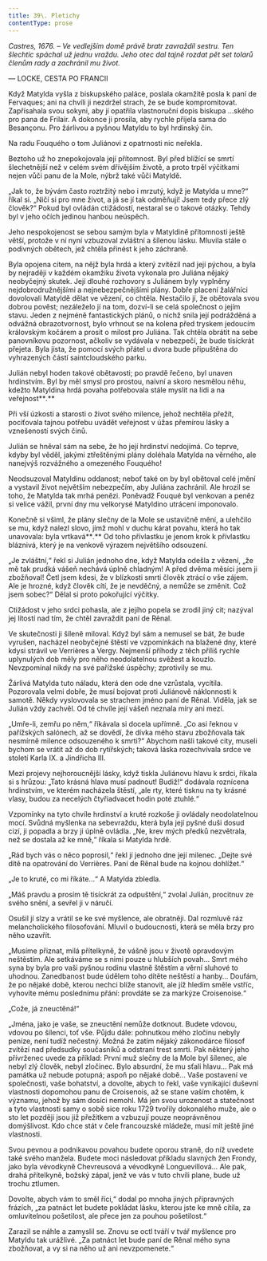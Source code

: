 ```yaml
---
title: 39\. Pletichy
contentType: prose
---
```


<section>

_Castres, 1676. – Ve vedlejším domě právě bratr zavraždil sestru. Ten šlechtic spáchal už jednu vraždu. Jeho otec dal tajně rozdat pět set tolarů členům rady a zachránil mu život._

— LOCKE, CESTA PO FRANCII

Když Matylda vyšla z biskupského paláce, poslala okamžitě posla k paní de Fervaques; ani na chvíli ji nezdržel strach, že se bude kompromitovat. Zapřísahala svou sokyni, aby jí opatřila vlastnoruční dopis biskupa …ského pro pana de Frilair. A dokonce ji prosila, aby rychle přijela sama do Besançonu. Pro žárlivou a pyšnou Matyldu to byl hrdinský čin.

Na radu Fouquého o tom Juliánovi z opatrnosti nic neřekla.

Beztoho už ho znepokojovala její přítomnost. Byl před blížící se smrtí šlechetnější než v celém svém dřívějším životě, a proto trpěl výčitkami nejen vůči panu de la Mole, nýbrž také vůči Matyldě.

„Jak to, že bývám často roztržitý nebo i mrzutý, když je Matylda u mne?“ říkal si. „Ničí si pro mne život, a já se jí tak odměňuji! Jsem tedy přece zlý člověk?“ Pokud byl ovládán ctižádostí, nestaral se o takové otázky. Tehdy byl v jeho očích jedinou hanbou neúspěch.

Jeho nespokojenost se sebou samým byla v Matyldině přítomnosti ještě větší, protože v ní nyní vzbuzoval zvláštní a šílenou lásku. Mluvila stále o podivných obětech, jež chtěla přinést k jeho záchraně.

Byla opojena citem, na nějž byla hrdá a který zvítězil nad její pýchou, a byla by nejraději v každém okamžiku života vykonala pro Juliána nějaký neobyčejný skutek. Její dlouhé rozhovory s Juliánem byly vyplněny nejdobrodružnějšími a nejnebezpečnějšími plány. Dobře placení žalářníci dovolovali Matyldě dělat ve vězení, co chtěla. Nestačilo jí, že obětovala svou dobrou pověst; nezáleželo jí na tom, dozví-li se celá společnost o jejím stavu. Jeden z nejméně fantastických plánů, o nichž snila její podrážděná a odvážná obrazotvornost, bylo vrhnout se na kolena před tryskem jedoucím královským kočárem a prosit o milost pro Juliána. Tak chtěla obrátit na sebe panovníkovu pozornost, ačkoliv se vydávala v nebezpečí, že bude tisíckrát přejeta. Byla jista, že pomocí svých přátel u dvora bude připuštěna do vyhrazených částí saintcloudského parku.

Julián nebyl hoden takové obětavosti; po pravdě řečeno, byl unaven hrdinstvím. Byl by měl smysl pro prostou, naivní a skoro nesmělou něhu, kdežto Matyldina hrdá povaha potřebovala stále myslit na lidi a na veřejnost**_._**

Při vší úzkosti a starosti o život svého milence, jehož nechtěla přežít, pociťovala tajnou potřebu uvádět veřejnost v úžas přemírou lásky a vznešeností svých činů.

Julián se hněval sám na sebe, že ho její hrdinství nedojímá. Co teprve, kdyby byl věděl, jakými ztřeštěnými plány doléhala Matylda na věrného, ale nanejvýš rozvážného a omezeného Fouquého!

Neodsuzoval Matyldinu oddanost; neboť také on by byl obětoval celé jmění a vystavil život největším nebezpečím, aby Juliána zachránil. Ale hrozil se toho, že Matylda tak mrhá penězi. Poněvadž Fouqué byl venkovan a peněz si velice vážil, první dny mu velkorysé Matyldino utrácení imponovalo.

Konečně si všiml, že plány slečny de la Mole se ustavičně mění, a ulehčilo se mu, když nalezl slovo, jímž mohl v duchu kárat povahu, která ho tak unavovala: byla vrtkavá**_._** Od toho přívlastku je jenom krok k přívlastku bláznivá, který je na venkově výrazem největšího odsouzení.

„Je zvláštní,“ řekl si Julián jednoho dne, když Matylda odešla z vězení, „že mě tak prudká vášeň nechává úplně chladným! A před dvěma měsíci jsem ji zbožňoval! Četl jsem kdesi, že v blízkosti smrti člověk ztrácí o vše zájem. Ale je hrozné, když člověk cítí, že je nevděčný, a nemůže se změnit. Což jsem sobec?“ Dělal si proto pokořující výčitky.

Ctižádost v jeho srdci pohasla, ale z jejího popela se zrodil jiný cit; nazýval jej lítostí nad tím, že chtěl zavraždit paní de Rênal.

Ve skutečnosti ji šíleně miloval. Když byl sám a nemusel se bát, že bude vyrušen, nacházel neobyčejné štěstí ve vzpomínkách na blažené dny, které kdysi strávil ve Verrières a Vergy. Nejmenší příhody z těch příliš rychle uplynulých dob měly pro něho neodolatelnou svěžest a kouzlo. Nevzpomínal nikdy na své pařížské úspěchy; zprotivily se mu.

Žárlivá Matylda tuto náladu, která den ode dne vzrůstala, vycítila. Pozorovala velmi dobře, že musí bojovat proti Juliánově náklonnosti k samotě. Někdy vyslovovala se strachem jméno paní de Rênal. Viděla, jak se Julián vždy zachvěl. Od té chvíle její vášeň neznala míry ani mezí.

„Umře-li, zemřu po něm,“ říkávala si docela upřímně. „Co asi řeknou v pařížských salónech, až se dovědí, že dívka mého stavu zbožňovala tak nesmírně milence odsouzeného k smrti?“ Abychom našli takové city, museli bychom se vrátit až do dob rytířských; taková láska rozechvívala srdce ve století Karla IX. a Jindřicha III.

Mezi projevy nejhoroucnější lásky, když tiskla Juliánovu hlavu k srdci, říkala si s hrůzou: „Tato krásná hlava musí padnout! Budiž!“ dodávala roznícena hrdinstvím, ve kterém nacházela štěstí, „ale rty, které tisknu na ty krásné vlasy, budou za necelých čtyřiadvacet hodin poté ztuhlé.“

Vzpomínky na tyto chvíle hrdinství a kruté rozkoše ji ovládaly neodolatelnou mocí. Svůdná myšlenka na sebevraždu, která byla její pyšné duši dosud cizí, ji popadla a brzy ji úplně ovládla. „Ne, krev mých předků nezvětrala, než se dostala až ke mně,“ říkala si Matylda hrdě.

„Rád bych vás o něco poprosil,“ řekl jí jednoho dne její milenec. „Dejte své dítě na opatrování do Verrières. Paní de Rênal bude na kojnou dohlížet.“

„Je to kruté, co mi říkáte…“ A Matylda zbledla.

„Máš pravdu a prosím tě tisíckrát za odpuštění,“ zvolal Julián, procitnuv ze svého snění, a sevřel ji v náručí.

Osušil jí slzy a vrátil se ke své myšlence, ale obratněji. Dal rozmluvě ráz melancholického filosofování. Mluvil o budoucnosti, která se měla brzy pro něho uzavřít.

„Musíme přiznat, milá přítelkyně, že vášně jsou v životě opravdovým neštěstím. Ale setkáváme se s nimi pouze u hlubších povah… Smrt mého syna by byla pro vaši pyšnou rodinu vlastně štěstím a věrní sluhové to uhodnou. Zanedbanost bude údělem toho dítěte neštěstí a hanby… Doufám, že po nějaké době, kterou nechci blíže stanovit, ale jíž hledím směle vstříc, vyhovíte mému poslednímu přání: provdáte se za markýze Croisenoise.“

„Cože, já zneuctěná!“

„Jména, jako je vaše, se zneuctění nemůže dotknout. Budete vdovou, vdovou po šílenci, toť vše. Půjdu dále: pohnutkou mého zločinu nebyly peníze, není tudíž nečestný. Možná že zatím nějaký zákonodárce filosof zvítězí nad předsudky současníků a odstraní trest smrti. Pak některý jeho přívrženec uvede za příklad: První muž slečny de la Mole byl šílenec, ale nebyl zlý člověk, nebyl zločinec. Bylo absurdní, že mu sťali hlavu… Pak má památka už nebude potupná; aspoň po nějaké době… Vaše postavení ve společnosti, vaše bohatství, a dovolte, abych to řekl, vaše vynikající duševní vlastnosti dopomohou panu de Croisenois, až se stane vaším chotěm, k významu, jehož by sám dosíci nemohl. Má jen svou urozenost a statečnost a tyto vlastnosti samy o sobě sice roku 1729 tvořily dokonalého muže, ale o sto let později jsou již přežitkem a vzbuzují pouze neoprávněnou domýšlivost. Kdo chce stát v čele francouzské mládeže, musí mít ještě jiné vlastnosti.

Svou pevnou a podnikavou povahou budete oporou straně, do níž uvedete také svého manžela. Budete moci následovat příkladu slavných žen Frondy, jako byla vévodkyně Chevreusová a vévodkyně Longuevillová… Ale pak, drahá přítelkyně, božský zápal, jenž ve vás v tuto chvíli plane, bude už trochu ztlumen.

Dovolte, abych vám to směl říci,“ dodal po mnoha jiných přípravných frázích, „za patnáct let budete pokládat lásku, kterou jste ke mně cítila, za omluvitelnou pošetilost, ale přece jen za pouhou pošetilost.“

Zarazil se náhle a zamyslil se. Znovu se octl tváří v tvář myšlence pro Matyldu tak urážlivé. „Za patnáct let bude paní de Rênal mého syna zbožňovat, a vy si na něho už ani nevzpomenete.“

</section>
